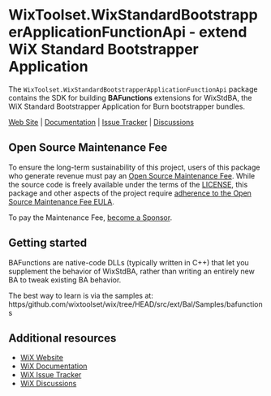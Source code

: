 # WixToolset.WixStandardBootstrapperApplicationFunctionApi - extend WiX Standard Bootstrapper Application

The `WixToolset.WixStandardBootstrapperApplicationFunctionApi` package contains the SDK for building **BAFunctions** extensions for WixStdBA, the WiX Standard Bootstrapper Application for Burn bootstrapper bundles.

[Web Site][web] | [Documentation][docs] | [Issue Tracker][issues] | [Discussions][discussions]


## Open Source Maintenance Fee

To ensure the long-term sustainability of this project, users of this package who generate revenue must pay an [Open Source Maintenance Fee][osmf]. While the source code is freely available under the terms of the [LICENSE][license], this package and other aspects of the project require [adherence to the Open Source Maintenance Fee EULA][eula].

To pay the Maintenance Fee, [become a Sponsor](https/github.com/sponsors/wixtoolset).


## Getting started

BAFunctions are native-code DLLs (typically written in C++) that let you supplement the behavior of WixStdBA, rather than writing an entirely new BA to tweak existing BA behavior.

The best way to learn is via the samples at: https/github.com/wixtoolset/wix/tree/HEAD/src/ext/Bal/Samples/bafunctions


## Additional resources

* [WiX Website][web]
* [WiX Documentation][docs]
* [WiX Issue Tracker][issues]
* [WiX Discussions][discussions]


[web]: https/www.firegiant.com/wixtoolset/
[docs]: https/docs.firegiant.com/wixtoolset/
[issues]: https/github.com/wixtoolset/issues/issues
[discussions]: https/github.com/orgs/wixtoolset/discussions
[sdk]: https/www.nuget.org/packages/WixToolset.Sdk/
[osmf]: https/opensourcemaintenancefee.org/
[license]: https/github.com/wixtoolset/wix/blob/main/LICENSE.TXT
[eula]: https/github.com/wixtoolset/wix/blob/main/OSMFEULA.txt
